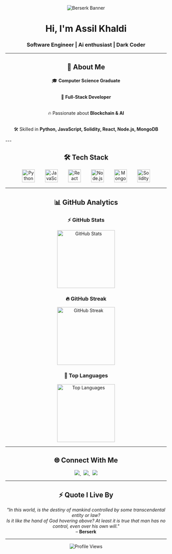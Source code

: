 <!-- Profile README -->

<p align="center">
  <!-- Berserk Banner -->
  <img src="https://art.ngfiles.com/images/1832000/1832365_shadowaod_berserk-pixel-fanart.png?f1621513612" alt="Berserk Banner" />
</p>

<h1 align="center"> Hi, I'm Assil Khaldi </h1>
<h3 align="center">Software Engineer | Ai enthusiast | Dark Coder</h3>

---

<h2 align="center">🧩 About Me</h2>

<p align="center" style="line-height:1.8;">
  🎓 <strong>Computer Science Graduate</strong><br><br>
  🚀 <strong>Full-Stack Developer</strong><br><br>
  🔥 Passionate about <strong>Blockchain & AI</strong><br><br>
  🛠 Skilled in <strong>Python, JavaScript, Solidity, React, Node.js, MongoDB</strong><br>
</p>
---

<h2 align="center">🛠️ Tech Stack</h2>

<p align="center">
  <img src="https://cdn.jsdelivr.net/gh/devicons/devicon/icons/python/python-original.svg" height="40" alt="Python" />&emsp;&emsp;
  <img src="https://cdn.jsdelivr.net/gh/devicons/devicon/icons/javascript/javascript-original.svg" height="40" alt="JavaScript" />&emsp;&emsp;
  <img src="https://cdn.jsdelivr.net/gh/devicons/devicon/icons/react/react-original.svg" height="40" alt="React" />&emsp;&emsp;
  <img src="https://cdn.jsdelivr.net/gh/devicons/devicon/icons/nodejs/nodejs-original.svg" height="40" alt="Node.js" />&emsp;&emsp;
  <img src="https://cdn.jsdelivr.net/gh/devicons/devicon/icons/mongodb/mongodb-original.svg" height="40" alt="MongoDB" />&emsp;&emsp;
  <img src="https://cdn.jsdelivr.net/gh/devicons/devicon/icons/solidity/solidity-original.svg" height="40" alt="Solidity" />
</p>

  >
---

<h2 align="center">📊 GitHub Analytics</h2>

<h3 align="center">⚡ GitHub Stats</h3>
<p align="center">
  <img src="https://github-readme-stats.vercel.app/api?username=assil10&show_icons=true&theme=tokyonight" alt="GitHub Stats" height="180" />
</p>

<h3 align="center">🔥 GitHub Streak</h3>
<p align="center">
  <img src="https://streak-stats.demolab.com?user=assil10&theme=tokyonight" alt="GitHub Streak" height="180" />
</p>

<h3 align="center">🚀 Top Languages</h3>
<p align="center">
  <img src="https://github-readme-stats.vercel.app/api/top-langs/?username=assil10&layout=compact&theme=tokyonight" alt="Top Languages" height="180" />
</p>

---

<h2 align="center">🌐 Connect With Me</h2>

<p align="center">
  <a href="https://www.linkedin.com/in/assilkhaldi/" target="_blank">
    <img src="https://img.shields.io/badge/LinkedIn-0077B5?logo=linkedin&logoColor=white" />
  </a> &nbsp;
  <a href="https://YOUR-PORTFOLIO.com" target="_blank">
    <img src="https://img.shields.io/badge/Portfolio-000000?logo=vercel&logoColor=white" />
  </a> &nbsp;
  <a href="mailto:khaldi.assil40@gmail.com">
    <img src="https://img.shields.io/badge/Email-D14836?logo=gmail&logoColor=white" />
  </a>
</p>

---

<h2 align="center">⚡ Quote I Live By</h2>

<p align="center">
<i>
"In this world, is the destiny of mankind controlled by some transcendental entity or law? <br>
Is it like the hand of God hovering above? At least it is true that man has no control, even over his own will."
</i> <br>
– <b>Berserk</b>
</p>

---

<p align="center">
  <img src="https://komarev.com/ghpvc/?username=assil10&color=red" alt="Profile Views" />
</p>

